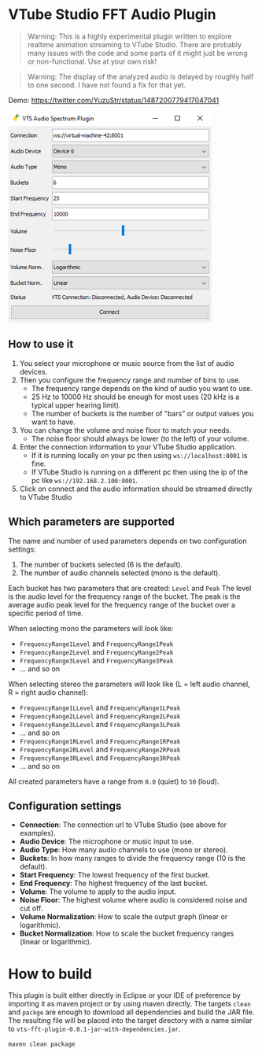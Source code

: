 # VTube Studio FFT Audio Plugin

> Warning: This is a highly experimental plugin written to explore
> realtime animation streaming to VTube Studio.
> There are probably many issues with the code and some parts of it
> might just be wrong or non-functional.
> Use at your own risk!

> Warning: The display of the analyzed audio is delayed by roughly half to one second.
> I have not found a fix for that yet.

Demo: https://twitter.com/YuzuStr/status/1487200779417047041

![Demo displaying user interface of the plugin](images/Demo.png)

## How to use it

1. You select your microphone or music source from the list of audio devices.
2. Then you configure the frequency range and number of bins to use.
   - The frequency range depends on the kind of audio you want to use.
   - 25 Hz to 10000 Hz should be enough for most uses (20 kHz is a typical upper hearing limit).
   - The number of buckets is the number of "bars" or output values you want to have.
3. You can change the volume and noise floor to match your needs.
   - The noise floor should always be lower (to the left) of your volume.
4. Enter the connection information to your VTube Studio application.
   - If it is running locally on your pc then using `ws://localhost:8001` is fine.
   - If VTube Studio is running on a different pc then using the ip of the pc like `ws://192.168.2.100:8001`.
5. Click on connect and the audio information should be streamed directly to VTube Studio

## Which parameters are supported

The name and number of used parameters depends on two configuration settings:

1. The number of buckets selected (6 is the default).
2. The number of audio channels selected (mono is the default).

Each bucket has two parameters that are created: `Level` and `Peak`
The level is the audio level for the frequency range of the bucket.
The peak is the average audio peak level for the frequency range of the bucket over a specific period of time.

When selecting mono the parameters will look like:

- `FrequencyRange1Level` and `FrequencyRange1Peak`
- `FrequencyRange2Level` and `FrequencyRange2Peak`
- `FrequencyRange3Level` and `FrequencyRange3Peak`
- ... and so on

When selecting stereo the parameters will look like (L = left audio channel, R = right audio channel):

- `FrequencyRange1LLevel` and `FrequencyRange1LPeak`
- `FrequencyRange2LLevel` and `FrequencyRange2LPeak`
- `FrequencyRange3LLevel` and `FrequencyRange3LPeak`
- ... and so on
- `FrequencyRange1RLevel` and `FrequencyRange1RPeak`
- `FrequencyRange2RLevel` and `FrequencyRange2RPeak`
- `FrequencyRange3RLevel` and `FrequencyRange3RPeak`
- ... and so on

All created parameters have a range from `0.0` (quiet) to `50` (loud).

## Configuration settings

- **Connection**: The connection url to VTube Studio (see above for examples).
- **Audio Device**: The microphone or music input to use.
- **Audio Type**: How many audio channels to use (mono or stereo).
- **Buckets**: In how many ranges to divide the frequency range (10 is the default).
- **Start Frequency**: The lowest frequency of the first bucket.
- **End Frequency**: The highest frequency of the last bucket.
- **Volume**: The volume to apply to the audio input.
- **Noise Floor**: The highest volume where audio is considered noise and cut off.
- **Volume Normalization**: How to scale the output graph (linear or logarithmic).
- **Bucket Normalization**: How to scale the bucket frequency ranges (linear or logarithmic).

# How to build

This plugin is built either directly in Eclipse or your IDE of preference
by importing it as maven project or by using maven directly.
The targets `clean` and `packge` are enough to download all dependencies and
build the JAR file.
The resulting file will be placed into the target directory with a name similar
to `vts-fft-plugin-0.0.1-jar-with-dependencies.jar`.

```bash
maven clean package
```
